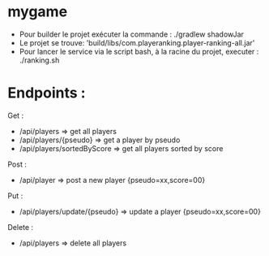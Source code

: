 # mygame
- Pour builder le projet exécuter la commande : ./gradlew shadowJar
- Le projet se trouve: 'build/libs/com.playeranking.player-ranking-all.jar'
- Pour lancer le service via le script bash, à la racine du projet, executer : ./ranking.sh

# Endpoints :
Get : 
- /api/players => get all players
- /api/players/{pseudo} => get a player by pseudo
- /api/players/sortedByScore => get all players sorted by score

Post :
- /api/player => post a new player {pseudo=xx,score=00}

Put :
- /api/players/update/{pseudo} => update a player {pseudo=xx,score=00}

Delete :
- /api/players => delete all players 


